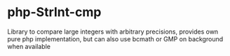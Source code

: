 # php-StrInt-cmp
Library to compare large integers with arbitrary precisions, provides own pure php implementation, but can also use bcmath or GMP on background when available
